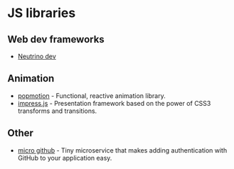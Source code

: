 # JS libraries
## Web dev frameworks
- [Neutrino dev](https://github.com/mozilla-neutrino/neutrino-dev)

## Animation
- [popmotion](https://github.com/Popmotion/popmotion) - Functional, reactive animation library.
- [impress.js](https://github.com/impress/impress.js) - Presentation framework based on the power of CSS3 transforms and transitions.

## Other
- [micro github](https://github.com/mxstbr/micro-github) - Tiny microservice that makes adding authentication with GitHub to your application easy.